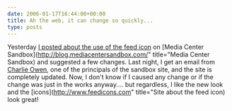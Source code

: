 ```yaml
---
date: 2006-01-17T16:44:00+00:00
title: Ah the web, it can change so quickly...
type: posts
---
```

Yesterday [I posted about the use of the feed icon](http://blogs.duncanmackenzie.net/duncanma/archive/2006/01/16/3548.aspx) on [Media Center Sandbox](http://blog.mediacentersandbox.com/" title="Media Center Sandbox) and suggested a few changes. Last night, I get an email from [Charlie Owen](http://blog.retrosight.com/), one of the principals of the sandbox site, and the site is completely updated. Now, I don't know if I caused any change or if the change was just in the works anyway.... but regardless, I like the new look and the [icons](http://www.feedicons.com" title="Site about the feed icon) look great!
